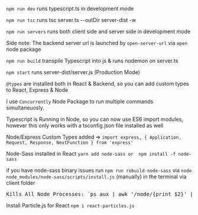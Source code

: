 `npm run dev` runs typescript.ts in development mode

`npm run tsc` runs tsc server.ts --outDir server-dist -w

`npm run servers` runs both client side and server side in development mode

Side note: The backend server url is launched by `open-server-url` via `open` node package

`npm run build` transpile Typescript into js & runs nodemon on server.ts

`npm start` runs server-dist/server.js (Production Mode)

`@types` are installed both in React & Backend, so you can add custom types to React, Express & Node

I use `Concurrently` Node Package to run multiple commands simultaneuosly.

Typescript is Running in Node, so you can now use ES6 import modules, however this only works with a tsconfig.json file installed as well

Node/Express Custom Types added => `import express, { Application, Request, Response, NextFunction } from 'express'`

Node-Sass installed in React
`yarn add node-sass or  npm install -f node-sass`

if you have node-sass binary issues 
run `npm run rebuild-node-sass` via `node node_modules/node-sass/scripts/install.js` (manually) in the terminal via client folder

<pre>Kills All Node Processes: `ps aux | awk '/node/{print $2}' | xargs kill -9`</pre>

Install Particle.js for React `npm i react-particles.js`